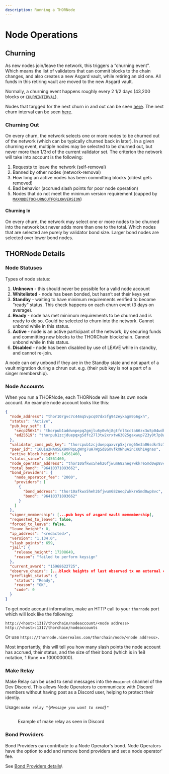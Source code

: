 ```yaml
---
description: Running a THORNode
---
```


# Node Operations

## Churning

As new nodes join/leave the network, this triggers a “churning event”. Which means the list of validators that can commit blocks to the chain changes, and also creates a new Asgard vault, while retiring an old one. All funds in this retiring vault are moved to the new Asgard vault.

Normally, a churning event happens roughly every 2 1/2 days (43,200 blocks or [`CHURNINTERVAL`](https://thornode.ninerealms.com/thorchain/mimir)).

Nodes that targged for the next churn in and out can be seen [here](https://thorchain.network/nodes). The next churn interval can be seen [here](https://thorchain.net/nodes).

### Churning Out

On every churn, the network selects one or more nodes to be churned out of the network (which can be typically churned back in later). In a given churning event, multiple nodes may be selected to be churned out, but never more than 1/3rd of the current validator set. The criterion the network will take into account is the following:

1. Requests to leave the network (self-removal)
2. Banned by other nodes (network-removal)
3. How long an active nodes has been committing blocks (oldest gets removed)
4. Bad behavior (accrued slash points for poor node operation)
5. Nodes that do not meet the minimum version requirement (capped by [`MAXNODETOCHURNOUTFORLOWVERSION`](https://thornode.ninerealms.com/thorchain/mimir))

#### Churning In

On every churn, the network may select one or more nodes to be churned into the network but never adds more than one to the total. Which nodes that are selected are purely by validator bond size. Larger bond nodes are selected over lower bond nodes.

## THORNode Details

### **Node Statuses**

Types of node status:

1. **Unknown** - this should never be possible for a valid node account
2. **Whitelisted** - node has been bonded, but hasn’t set their keys yet
3. **Standby** - waiting to have minimum requirements verified to become “ready” status. This check happens on each churn event (3 days on average).
4. **Ready** - node has met minimum requirements to be churned and is ready to do so. Could be selected to churn into the network. Cannot unbond while in this status.
5. **Active** - node is an active participant of the network, by securing funds and committing new blocks to the THORChain blockchain. Cannot unbond while in this status.
6. **Disabled** - node has been disabled by use of LEAVE while in standby, and cannot re-join.

A node can only unbond if they are in the Standby state and not apart of a vault migration during a chrun out. e.g. (their pub key is not a part of a singer membership).

### **Node Accounts**

When you run a THORNode, each THORNode will have its own node account. An example node account looks like this:

```json
{
  "node_address": "thor10rgvc7c44mq5vpcq07dx5fg942eykagm9p6gxh",
  "status": "Active",
  "pub_key_set": {
    "secp256k1": "thorpub1addwnpepq2gmjlu6y0whj8gtfnl3ccta66zx3u5p04wdh834e065x4z6qndzsulj5aa",
    "ed25519": "thorpub1zcjduepqxg5dfc27l3tw2xrxtw63025gaxwup723y0t7p8w2ww37vqgvyw7q348pxp"
  },
  "validator_cons_pub_key": "thorcpub1zcjduepqaxvrp5xjrmg65e3a06sdkr5z7y67xdlzyetlx40p857gxw5g4tqs2xdavr",
  "peer_id": "16Uiu2HAm5EX9mPRpLgWYg7uH7WgSdBGXvfkXNhuAinCKUh1Agnas",
  "active_block_height": 14561460,
  "status_since": 14561460,
  "node_operator_address": "thor10afkwx5heh26fjwum682neq7wkkre5md0wp8vc",
  "total_bond": "96410371093662",
  "bond_providers": {
    "node_operator_fee": "2000",
    "providers": [
      {
        "bond_address": "thor10afkwx5heh26fjwum682neq7wkkre5md0wp8vc",
        "bond": "96410371093662"
      }
    ]
  },
  "signer_membership": [...pub keys of asgard vault memembership],
  "requested_to_leave": false,
  "forced_to_leave": false,
  "leave_height": 0,
  "ip_address": "<redacted>",
  "version": "1.134.0",
  "slash_points": 659,
  "jail": {
    "release_height": 17208649,
    "reason": "failed to perform keysign"
  },
  "current_award": "15968622725",
  "observe_chains": [...block heights of last observed tx on external chains],
  "preflight_status": {
    "status": "Ready",
    "reason": "OK",
    "code": 0
  }
}
```

To get node account information, make an HTTP call to your `thornode` port which will look like the following:

```text
http://<host>:1317/thorchain/nodeaccount/<node address>
http://<host>:1317/thorchain/nodeaccounts
```

Or use `https://thornode.ninerealms.com/thorchain/node/<node address>.`

Most importantly, this will tell you how many slash points the node account has accrued, their status, and the size of their bond (which is in 1e8 notation, 1 Rune == 100000000).

### Make Relay

Make Relay can be used to send messages into the `#mainnet` channel of the Dev Discord. This allows Node Operators to communicate with Discord members without having post as a Discord user, helping to protect their identiy.

Usage: `make relay "{`_`Message you want to send}`_`"`

<figure><img src="../../.gitbook/assets/image (48).png" alt=""><figcaption><p>Example of make relay as seen in Discord</p></figcaption></figure>

### Bond Providers

Bond Providers can contribute to a Node Operator's bond. Node Operators have the option to add and remove bond providers and set a node operator' fee.

See [Bond Providers details](../pooled-thornodes.md)\
